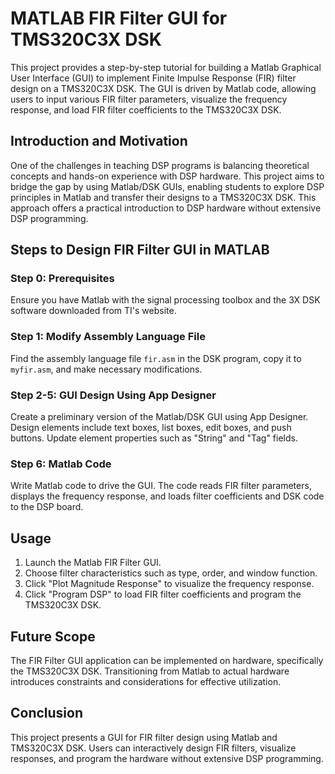 # MATLAB FIR Filter GUI for TMS320C3X DSK

This project provides a step-by-step tutorial for building a Matlab Graphical User Interface (GUI) to implement Finite Impulse Response (FIR) filter design on a TMS320C3X DSK. The GUI is driven by Matlab code, allowing users to input various FIR filter parameters, visualize the frequency response, and load FIR filter coefficients to the TMS320C3X DSK.


## Introduction and Motivation

One of the challenges in teaching DSP programs is balancing theoretical concepts and hands-on experience with DSP hardware. This project aims to bridge the gap by using Matlab/DSK GUIs, enabling students to explore DSP principles in Matlab and transfer their designs to a TMS320C3X DSK. This approach offers a practical introduction to DSP hardware without extensive DSP programming.

## Steps to Design FIR Filter GUI in MATLAB

### Step 0: Prerequisites

Ensure you have Matlab with the signal processing toolbox and the 3X DSK software downloaded from TI's website.

### Step 1: Modify Assembly Language File

Find the assembly language file `fir.asm` in the DSK program, copy it to `myfir.asm`, and make necessary modifications.

### Step 2-5: GUI Design Using App Designer

Create a preliminary version of the Matlab/DSK GUI using App Designer. Design elements include text boxes, list boxes, edit boxes, and push buttons. Update element properties such as "String" and "Tag" fields.

### Step 6: Matlab Code

Write Matlab code to drive the GUI. The code reads FIR filter parameters, displays the frequency response, and loads filter coefficients and DSK code to the DSP board.

## Usage

1. Launch the Matlab FIR Filter GUI.
2. Choose filter characteristics such as type, order, and window function.
3. Click "Plot Magnitude Response" to visualize the frequency response.
4. Click "Program DSP" to load FIR filter coefficients and program the TMS320C3X DSK.

## Future Scope

The FIR Filter GUI application can be implemented on hardware, specifically the TMS320C3X DSK. Transitioning from Matlab to actual hardware introduces constraints and considerations for effective utilization.

## Conclusion

This project presents a GUI for FIR filter design using Matlab and TMS320C3X DSK. Users can interactively design FIR filters, visualize responses, and program the hardware without extensive DSP programming.

